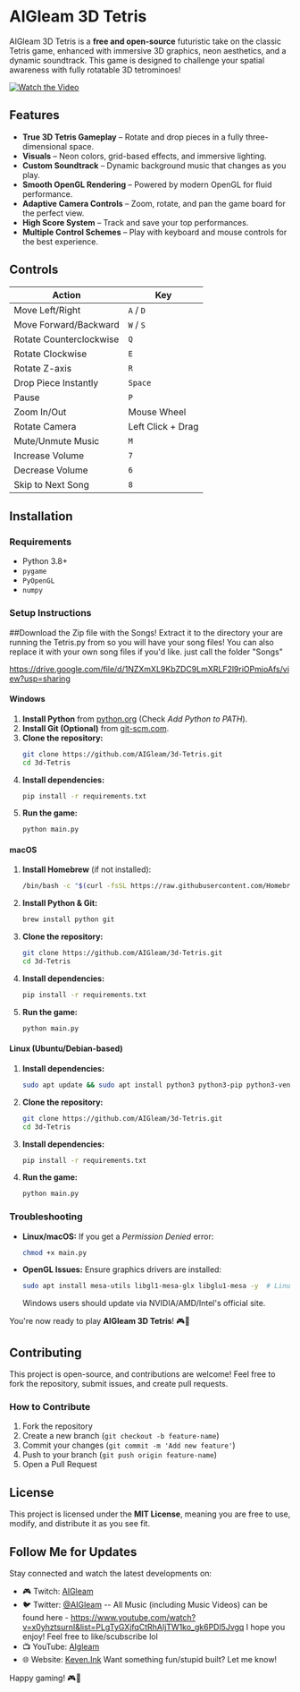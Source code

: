 # AIGleam 3D Tetris

AIGleam 3D Tetris is a **free and open-source** futuristic take on the classic Tetris game, enhanced with immersive 3D graphics, neon aesthetics, and a dynamic soundtrack. This game is designed to challenge your spatial awareness with fully rotatable 3D tetrominoes!

[![Watch the Video](https://img.youtube.com/vi/s-O9TF1AN6c/maxresdefault.jpg)](https://www.youtube.com/watch?v=s-O9TF1AN6c)

## Features

- **True 3D Tetris Gameplay** – Rotate and drop pieces in a fully three-dimensional space.
- **Visuals** – Neon colors, grid-based effects, and immersive lighting.
- **Custom Soundtrack** – Dynamic background music that changes as you play.
- **Smooth OpenGL Rendering** – Powered by modern OpenGL for fluid performance.
- **Adaptive Camera Controls** – Zoom, rotate, and pan the game board for the perfect view.
- **High Score System** – Track and save your top performances.
- **Multiple Control Schemes** – Play with keyboard and mouse controls for the best experience.

## Controls

| Action | Key |
|--------|-----|
| Move Left/Right | `A` / `D` |
| Move Forward/Backward | `W` / `S` |
| Rotate Counterclockwise | `Q` |
| Rotate Clockwise | `E` |
| Rotate Z-axis | `R` |
| Drop Piece Instantly | `Space` |
| Pause | `P` |
| Zoom In/Out | Mouse Wheel |
| Rotate Camera | Left Click + Drag |
| Mute/Unmute Music | `M` |
| Increase Volume | `7` |
| Decrease Volume | `6` |
| Skip to Next Song | `8` |

## Installation

### Requirements

- Python 3.8+
- `pygame`
- `PyOpenGL`
- `numpy`

### Setup Instructions

##Download the Zip file with the Songs! Extract it to the directory your are running the Tetris.py from so you will have your song files! You can also replace it with your own song files if you'd like. just call the folder "Songs"

https://drive.google.com/file/d/1NZXmXL9KbZDC9LmXRLF2l9riOPmjoAfs/view?usp=sharing

#### Windows
1. **Install Python** from [python.org](https://www.python.org/downloads/) (Check *Add Python to PATH*).
2. **Install Git (Optional)** from [git-scm.com](https://git-scm.com/downloads).
3. **Clone the repository:**
   ```sh
   git clone https://github.com/AIGleam/3d-Tetris.git
   cd 3d-Tetris
   ```
4. **Install dependencies:**
   ```sh
   pip install -r requirements.txt
   ```
5. **Run the game:**
   ```sh
   python main.py
   ```

#### macOS
1. **Install Homebrew** (if not installed):  
   ```sh
   /bin/bash -c "$(curl -fsSL https://raw.githubusercontent.com/Homebrew/install/HEAD/install.sh)"
   ```
2. **Install Python & Git:**
   ```sh
   brew install python git
   ```
3. **Clone the repository:**
   ```sh
   git clone https://github.com/AIGleam/3d-Tetris.git
   cd 3d-Tetris
   ```
4. **Install dependencies:**
   ```sh
   pip install -r requirements.txt
   ```
5. **Run the game:**
   ```sh
   python main.py
   ```

#### Linux (Ubuntu/Debian-based)
1. **Install dependencies:**
   ```sh
   sudo apt update && sudo apt install python3 python3-pip python3-venv git -y
   ```
2. **Clone the repository:**
   ```sh
   git clone https://github.com/AIGleam/3d-Tetris.git
   cd 3d-Tetris
   ```
3. **Install dependencies:**
   ```sh
   pip install -r requirements.txt
   ```
4. **Run the game:**
   ```sh
   python main.py
   ```

### Troubleshooting
- **Linux/macOS:** If you get a *Permission Denied* error:  
  ```sh
  chmod +x main.py
  ```
- **OpenGL Issues:** Ensure graphics drivers are installed:  
  ```sh
  sudo apt install mesa-utils libgl1-mesa-glx libglu1-mesa -y  # Linux
  ```
  Windows users should update via NVIDIA/AMD/Intel's official site.

You're now ready to play **AIGleam 3D Tetris**! 🎮🚀


## Contributing

This project is open-source, and contributions are welcome! Feel free to fork the repository, submit issues, and create pull requests.

### How to Contribute
1. Fork the repository
2. Create a new branch (`git checkout -b feature-name`)
3. Commit your changes (`git commit -m 'Add new feature'`)
4. Push to your branch (`git push origin feature-name`)
5. Open a Pull Request

## License

This project is licensed under the **MIT License**, meaning you are free to use, modify, and distribute it as you see fit.

## Follow Me for Updates

Stay connected and watch the latest developments on:

- 🎮 Twitch: [AIGleam](https://www.twitch.tv/aigleam)
- 🐦 Twitter: [@AIGleam](https://x.com/AIGleam)  -- All Music (including Music Videos) can be found here - https://www.youtube.com/watch?v=x0yhztsurnI&list=PLgTyGXjfqCtRhAIjTW1ko_gk6PDl5Jvgq I hope you enjoy! Feel free to like/scubscribe lol
- 📺 YouTube: [AIgleam](https://www.youtube.com/@AIgleam)
- 🌐 Website: [Keven.Ink](https://keven.ink) Want something fun/stupid built? Let me know! 

Happy gaming! 🎮🚀
